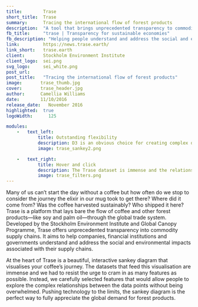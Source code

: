 ```yaml
---
title:        Trase
short_title:  Trase
summary:      Tracing the international flow of forest products
description:  "A tool that brings unprecedented transparency to commodity supply chains"
fb_title:     "trase | Transparency for sustainable economies"
fb_description: "Helping people understand and address the social and environmental impacts of their supply chains"
link:         https://news.trase.earth/
link_short:   trase.earth
client:       Stockholm Environment Institute
client_logo:  sei.png
svg_logo:     sei_white.png
post_url:    
post_title:   "Tracing the international flow of forest products"
image:       trase_thumb.jpg
cover:       trase_header.jpg
author:      Camellia Williams
date:        11/10/2016
release_date:   November 2016          
highlighted:  true
logoWidth:      125

modules:
    -   text_left:        
            title: Outstanding flexibility 
            description: D3 is an obvious choice for creating complex data visualisations and Trase uses the latest iteration of this library with a completely customised layout for the boundary-pushing sankey diagram. In just a few lines of code, D3 turned a static sankey into a fully animated visualisation of trade data. Using Redux alongside D3 helped us deal with complex interaction flows within the data and meant we could keep the entire application state— including enabled filters, selected nodes and selected regions on the map—in a simple Javascript object and open up the option to share detailed stories drawn from the data.  
            image: trase_sankey2.png

    -   text_right:
            title: Hover and click
            description: The Trase dataset is immense and the relationships between the data points are convoluted, but that doesn’t mean the user experience should be complicated. We took great care with the design of the interface, incorporating simple hover and click interactions so users can perform complex filters on the sankey and changes in the visualisation that help them draw insights. On the data visualisation page, the main title doubles up as a geospatial and temporal filter for the data, maximising the use of space. In just two clicks, it’s possible to compare multiple geospatial indicators on the map as the website automatically changes between single value and bivariate choropleths. 
            image: trase_filters.png
---
```

Many of us can’t start the day without a coffee but how often do we stop to consider the journey the elixir in our mug took to get there? Where did it come from? Was the coffee harvested sustainably? Who shipped it here? Trase is a platform that lays bare the flow of coffee and other forest products—like soy and palm oil—through the global trade system. Developed by the Stockholm Environment Institute and Global Canopy Programme, Trase offers unprecedented transparency into commodity supply chains. It aims to help companies, financial institutions and governments understand and address the social and environmental impacts associated with their supply chains.


At the heart of Trase is a beautiful, interactive sankey diagram that visualises your coffee’s journey. The datasets that feed this visualisation are immense and we had to resist the urge to cram in as many features as possible. Instead, we carefully selected features that would allow people to explore the complex relationships between the data points without being overwhelmed. Pushing technology to the limits, the sankey diagram is the perfect way to fully appreciate the global demand for forest products.
